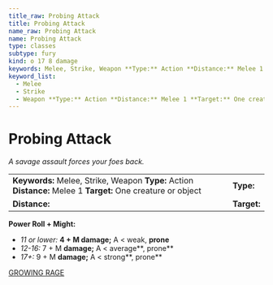 ```yaml
---
title_raw: Probing Attack
title: Probing Attack
name_raw: Probing Attack
name: Probing Attack
type: classes
subtype: fury
kind: o 17 8 damage
keywords: Melee, Strike, Weapon **Type:** Action **Distance:** Melee 1 **Target:** One creature or object
keyword_list:
  - Melee
  - Strike
  - Weapon **Type:** Action **Distance:** Melee 1 **Target:** One creature or object
---
```


# Probing Attack

*A savage assault forces your foes back.*

|                                                                                                               |             |
| :------------------------------------------------------------------------------------------------------------ | :---------- |
| **Keywords:** Melee, Strike, Weapon **Type:** Action **Distance:** Melee 1 **Target:** One creature or object | **Type:**   |
| **Distance:**                                                                                                 | **Target:** |

**Power Roll + Might:**

- *11 or lower:* **4 + M damage;** A \< weak, **prone**
- *12-16:* 7 + M **damage;** A \< average\*\*, prone\*\*
- *17+:* 9 + M **damage;** A \< strong\*\*, prone\*\*

[GROWING RAGE](./Growing%20Rage/Growing%20Rage.md)
